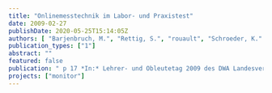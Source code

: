 ```yaml
---
title: "Onlinemesstechnik im Labor- und Praxistest"
date: 2009-02-27
publishDate: 2020-05-25T15:14:05Z
authors: [ "Barjenbruch, M.", "Rettig, S.", "rouault", "Schroeder, K." ]
publication_types: ["1"]
abstract: ""
featured: false
publication: " p 17 *In:* Lehrer- und Obleutetag 2009 des DWA Landesverbandes Nord-Ost, Teltow. Teltow. 2009-02-27"
projects: ["monitor"]
---
```


